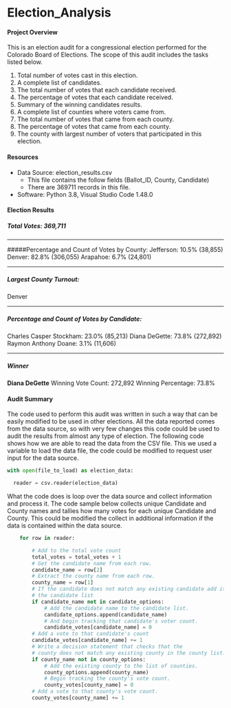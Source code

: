# Election_Analysis

#### Project Overview

This is an election audit for a congressional election performed for the Colorado Board of Elections.  The scope of this audit includes the tasks listed below.

1. Total number of votes cast in this election.
2. A complete list of candidates.
3. The total number of votes that each candidate received.
4. The percentage of votes that each candidate received.
5. Summary of the winning candidates results.
6. A  complete list of counties where voters came from.
7. The total number of votes that came from each county.
8. The percentage of votes that came from each county.
9. The county with largest number of voters that participated in this election.

#### Resources

* Data Source: election_results.csv
  * This file contains the follow fields (Ballot_ID, County, Candidate)
  * There are 369711 records in this file.
* Software: Python 3.8, Visual Studio Code 1.48.0

#### Election Results

##### Total Votes: 369,711

-------------------------

#####Percentage and Count of Votes by County:
Jefferson: 10.5% (38,855)
Denver: 82.8% (306,055)
Arapahoe: 6.7% (24,801)

-------------------------

##### Largest County Turnout:

Denver

-------------------------

##### Percentage and Count of Votes by Candidate:

Charles Casper Stockham: 23.0% (85,213)
Diana DeGette: 73.8% (272,892)
Raymon Anthony Doane: 3.1% (11,606)

-------------------------

##### Winner

**Diana DeGette**
Winning Vote Count: 272,892
Winning Percentage: 73.8%

#### Audit Summary

The code used to perform this audit was written in such a way that can be easily modified to be used in other elections.  All the data reported comes from the data source, so with very few changes this code could be used to audit the results from almost any type of election.  The following code shows how we are able to read the data from the CSV file.   This we used a variable to load the data file, the code could be modified to request user input for the data source.

```python
with open(file_to_load) as election_data:

  reader = csv.reader(election_data)
```

 What the code does is loop over the data source and collect information and process it.  The code sample below collects unique Candidate and County names and tallies how many votes for each unique Candidate and County.  This could be modified the collect in additional information if the data is contained within the data source.

```python
    for row in reader:

        # Add to the total vote count
        total_votes = total_votes + 1
        # Get the candidate name from each row.
        candidate_name = row[2]
        # Extract the county name from each row.
        county_name = row[1]
        # If the candidate does not match any existing candidate add it to
        # the candidate list
        if candidate_name not in candidate_options:
            # Add the candidate name to the candidate list.
            candidate_options.append(candidate_name)
            # And begin tracking that candidate's voter count.
            candidate_votes[candidate_name] = 0
        # Add a vote to that candidate's count
        candidate_votes[candidate_name] += 1
        # Write a decision statement that checks that the
        # county does not match any existing county in the county list.
        if county_name not in county_options:
            # Add the existing county to the list of counties.
            county_options.append(county_name)
            # Begin tracking the county's vote count.
            county_votes[county_name] = 0
        # Add a vote to that county's vote count.
        county_votes[county_name] += 1
```

